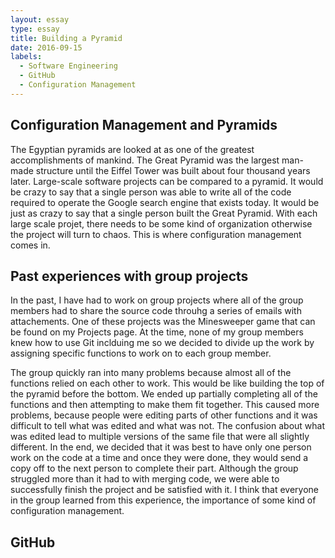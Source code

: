 ```yaml
---
layout: essay
type: essay
title: Building a Pyramid
date: 2016-09-15
labels:
  - Software Engineering
  - GitHub
  - Configuration Management
---
```


<H2>Configuration Management and Pyramids</H2>

The Egyptian pyramids are looked at as one of the greatest accomplishments of mankind. The Great Pyramid was the largest man-made structure until the Eiffel Tower was built about four thousand years later. Large-scale software projects can be compared to a pyramid. It would be crazy to say that a single person was able to write all of the code required to operate the Google search engine that exists today. It would be just as crazy to say that a single person built the Great Pyramid. With each large scale projet, there needs to be some kind of organization otherwise the project will turn to chaos. This is where configuration management comes in. 

<H2>Past experiences with group projects</H2>

In the past, I have had to work on group projects where all of the group members had to share the source code throuhg a series of emails with attachements. One of these projects was the Minesweeper game that can be found on my Projects page. At the time, none of my group members knew how to use Git inclduing me so we decided to divide up the work by assigning specific functions to work on to each group member. 

The group quickly ran into many problems because almost all of the functions relied on each other to work. This would be like building the top of the pyramid before the bottom. We ended up partially completing all of the functions and then attempting to make them fit together. This caused more problems, because people were editing parts of other functions and it was difficult to tell what was edited and what was not. The confusion about what was edited lead to multiple versions of the same file that were all slightly different. In the end, we decided that it was best to have only one person work on the code at a time and once they were done, they would send a copy off to the next person to complete their part. Although the group struggled more than it had to with merging code, we were able to successfully finish the project and be satisfied with it. I think that everyone in the group learned from this experience, the importance of some kind of configuration management. 

<H2>GitHub</H2>